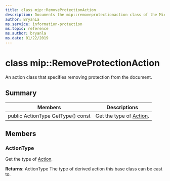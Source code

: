 ```yaml
---
title: class mip::RemoveProtectionAction 
description: Documents the mip::removeprotectionaction class of the Microsoft Information Protection (MIP) SDK.
author: BryanLa
ms.service: information-protection
ms.topic: reference
ms.author: bryanla
ms.date: 01/22/2019
---
```


# class mip::RemoveProtectionAction 
An action class that specifies removing protection from the document.
  
## Summary
 Members                        | Descriptions                                
--------------------------------|---------------------------------------------
public ActionType GetType() const  |  Get the type of [Action](class_mip_action.md).
  
## Members
  
### ActionType
Get the type of [Action](class_mip_action.md).

  
**Returns**: ActionType The type of derived action this base class can be cast to.